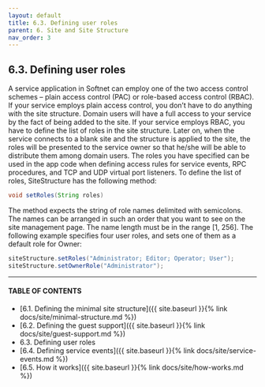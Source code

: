 ```yaml
---
layout: default
title: 6.3. Defining user roles
parent: 6. Site and Site Structure
nav_order: 3
---
```


## 6.3. Defining user roles

A service application in Softnet can employ one of the two access control schemes – plain access control (PAC) or role-based access control (RBAC). If your service employs plain access control, you don’t have to do anything with the site structure. Domain users will have a full access to your service by the fact of being added to the site. If your service employs RBAC, you have to define the list of roles in the site structure. Later on, when the service connects to a blank site and the structure is applied to the site, the roles will be presented to the service owner so that he/she will be able to distribute them among domain users.
The roles you have specified can be used in the app code when defining access rules for service events, RPC procedures, and TCP and UDP virtual port listeners. 
To define the list of roles, <span class="datatype">SiteStructure</span> has the following method:
```java
void setRoles(String roles)
```
The method expects the string of role names delimited with semicolons. The names can be arranged in such an order that you want to see on the site management page. The name length must be in the range [1, 256].  The following example specifies four user roles, and sets one of them as a default role for Owner: 
```java
siteStructure.setRoles("Administrator; Editor; Operator; User");
siteStructure.setOwnerRole("Administrator");
```

---
#### TABLE OF CONTENTS
* [6.1. Defining the minimal site structure]({{ site.baseurl }}{% link docs/site/minimal-structure.md %})
* [6.2. Defining the guest support]({{ site.baseurl }}{% link docs/site/guest-support.md %})
* 6.3. Defining user roles
* [6.4. Defining service events]({{ site.baseurl }}{% link docs/site/service-events.md %})
* [6.5. How it works]({{ site.baseurl }}{% link docs/site/how-works.md %})